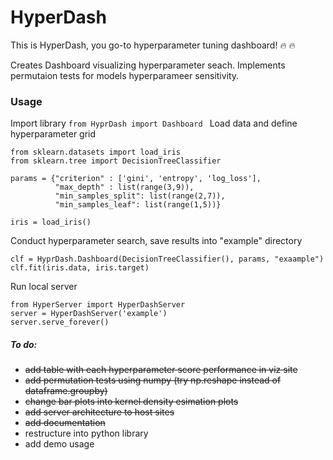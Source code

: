 # HyperDash
This is HyperDash, you go-to hyperparameter tuning dashboard! :fire: :fire:

Creates Dashboard visualizing hyperparameter seach. Implements permutaion tests for models hyperparameer sensitivity.

### Usage 
Import library
``from HyprDash import Dashboard ``
Load data and define hyperparameter grid
```
from sklearn.datasets import load_iris
from sklearn.tree import DecisionTreeClassifier

params = {"criterion" : ['gini', 'entropy', 'log_loss'],
          "max_depth" : list(range(3,9)),
          "min_samples_split": list(range(2,7)),
          "min_samples_leaf": list(range(1,5))}

iris = load_iris()
```
Conduct hyperparameter search, save results into "example" directory
```
clf = HyprDash.Dashboard(DecisionTreeClassifier(), params, "exaample")
clf.fit(iris.data, iris.target)
```
Run local server
```
from HyperServer import HyperDashServer
server = HyperDashServer('example')
server.serve_forever()
```


##### To do:
* ~~add table with each hyperparameter score performance in viz site~~
* ~~add permutation tests using numpy (try np.reshape instead of dataframe.groupby)~~
* ~~change bar plots into kernel density esimation plots~~
* ~~add server architecture to host sites~~
* ~~add documentation~~
* restructure into python library
* add demo usage
